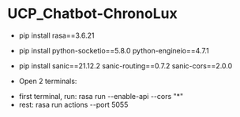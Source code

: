 # UCP_Chatbot-ChronoLux

* pip install rasa==3.6.21
* pip install python-socketio==5.8.0 python-engineio==4.7.1
* pip install sanic==21.12.2 sanic-routing==0.7.2 sanic-cors==2.0.0

* Open 2 terminals:
+ first terminal, run: rasa run --enable-api --cors "*"
+ rest: rasa run actions --port 5055
